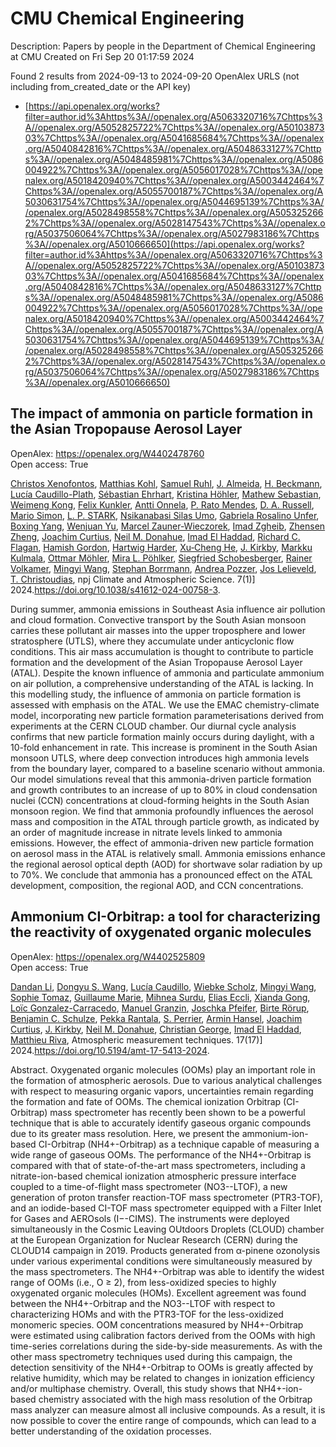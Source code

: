 # CMU Chemical Engineering
Description: Papers by people in the Department of Chemical Engineering at CMU
Created on Fri Sep 20 01:17:59 2024

Found 2 results from 2024-09-13 to 2024-09-20
OpenAlex URLS (not including from_created_date or the API key)
- [https://api.openalex.org/works?filter=author.id%3Ahttps%3A//openalex.org/A5063320716%7Chttps%3A//openalex.org/A5052825722%7Chttps%3A//openalex.org/A5010387303%7Chttps%3A//openalex.org/A5041685684%7Chttps%3A//openalex.org/A5040842816%7Chttps%3A//openalex.org/A5048633127%7Chttps%3A//openalex.org/A5048485981%7Chttps%3A//openalex.org/A5086004922%7Chttps%3A//openalex.org/A5056017028%7Chttps%3A//openalex.org/A5018420940%7Chttps%3A//openalex.org/A5003442464%7Chttps%3A//openalex.org/A5055700187%7Chttps%3A//openalex.org/A5030631754%7Chttps%3A//openalex.org/A5044695139%7Chttps%3A//openalex.org/A5028498558%7Chttps%3A//openalex.org/A5053252662%7Chttps%3A//openalex.org/A5028147543%7Chttps%3A//openalex.org/A5037506064%7Chttps%3A//openalex.org/A5027983186%7Chttps%3A//openalex.org/A5010666650](https://api.openalex.org/works?filter=author.id%3Ahttps%3A//openalex.org/A5063320716%7Chttps%3A//openalex.org/A5052825722%7Chttps%3A//openalex.org/A5010387303%7Chttps%3A//openalex.org/A5041685684%7Chttps%3A//openalex.org/A5040842816%7Chttps%3A//openalex.org/A5048633127%7Chttps%3A//openalex.org/A5048485981%7Chttps%3A//openalex.org/A5086004922%7Chttps%3A//openalex.org/A5056017028%7Chttps%3A//openalex.org/A5018420940%7Chttps%3A//openalex.org/A5003442464%7Chttps%3A//openalex.org/A5055700187%7Chttps%3A//openalex.org/A5030631754%7Chttps%3A//openalex.org/A5044695139%7Chttps%3A//openalex.org/A5028498558%7Chttps%3A//openalex.org/A5053252662%7Chttps%3A//openalex.org/A5028147543%7Chttps%3A//openalex.org/A5037506064%7Chttps%3A//openalex.org/A5027983186%7Chttps%3A//openalex.org/A5010666650)

## The impact of ammonia on particle formation in the Asian Tropopause Aerosol Layer   

OpenAlex: https://openalex.org/W4402478760    
Open access: True
    
[Christos Xenofontos](https://openalex.org/A5102960249), [Matthias Kohl](https://openalex.org/A5078813162), [Samuel Ruhl](https://openalex.org/A5107158743), [J. Almeida](https://openalex.org/A5101612939), [H. Beckmann](https://openalex.org/A5077912415), [Lucía Caudillo-Plath](https://openalex.org/A5092936143), [Sébastian Ehrhart](https://openalex.org/A5054830781), [Kristina Höhler](https://openalex.org/A5070773876), [Mathew Sebastian](https://openalex.org/A5067455912), [Weimeng Kong](https://openalex.org/A5046351966), [Felix Kunkler](https://openalex.org/A5107158742), [Antti Onnela](https://openalex.org/A5089192083), [P. Rato Mendes](https://openalex.org/A5004351709), [D. A. Russell](https://openalex.org/A5009741925), [Mario Simon](https://openalex.org/A5086950058), [L. P. STARK](https://openalex.org/A5069343178), [Nsikanabasi Silas Umo](https://openalex.org/A5043100376), [Gabriela Rosalino Unfer](https://openalex.org/A5092262549), [Boxing Yang](https://openalex.org/A5101350413), [Wenjuan Yu](https://openalex.org/A5025334650), [Marcel Zauner-Wieczorek](https://openalex.org/A5017388605), [Imad Zgheib](https://openalex.org/A5094097372), [Zhensen Zheng](https://openalex.org/A5082103355), [Joachim Curtius](https://openalex.org/A5031780924), [Neil M. Donahue](https://openalex.org/A5041685684), [Imad El Haddad](https://openalex.org/A5080319960), [Richard C. Flagan](https://openalex.org/A5012711441), [Hamish Gordon](https://openalex.org/A5086004922), [Hartwig Harder](https://openalex.org/A5023787844), [Xu‐Cheng He](https://openalex.org/A5043129752), [J. Kirkby](https://openalex.org/A5009274507), [Markku Kulmala](https://openalex.org/A5000471665), [Ottmar Möhler](https://openalex.org/A5102403106), [Mira L. Pöhlker](https://openalex.org/A5024073664), [Siegfried Schobesberger](https://openalex.org/A5033551265), [Rainer Volkamer](https://openalex.org/A5018521569), [Mingyi Wang](https://openalex.org/A5100768996), [Stephan Borrmann](https://openalex.org/A5091241245), [Andrea Pozzer](https://openalex.org/A5081741117), [Jos Lelieveld](https://openalex.org/A5027329208), [T. Christoudias](https://openalex.org/A5068413254), npj Climate and Atmospheric Science. 7(1)] 2024.https://doi.org/10.1038/s41612-024-00758-3.
    
During summer, ammonia emissions in Southeast Asia influence air pollution and cloud formation. Convective transport by the South Asian monsoon carries these pollutant air masses into the upper troposphere and lower stratosphere (UTLS), where they accumulate under anticyclonic flow conditions. This air mass accumulation is thought to contribute to particle formation and the development of the Asian Tropopause Aerosol Layer (ATAL). Despite the known influence of ammonia and particulate ammonium on air pollution, a comprehensive understanding of the ATAL is lacking. In this modelling study, the influence of ammonia on particle formation is assessed with emphasis on the ATAL. We use the EMAC chemistry-climate model, incorporating new particle formation parameterisations derived from experiments at the CERN CLOUD chamber. Our diurnal cycle analysis confirms that new particle formation mainly occurs during daylight, with a 10-fold enhancement in rate. This increase is prominent in the South Asian monsoon UTLS, where deep convection introduces high ammonia levels from the boundary layer, compared to a baseline scenario without ammonia. Our model simulations reveal that this ammonia-driven particle formation and growth contributes to an increase of up to 80% in cloud condensation nuclei (CCN) concentrations at cloud-forming heights in the South Asian monsoon region. We find that ammonia profoundly influences the aerosol mass and composition in the ATAL through particle growth, as indicated by an order of magnitude increase in nitrate levels linked to ammonia emissions. However, the effect of ammonia-driven new particle formation on aerosol mass in the ATAL is relatively small. Ammonia emissions enhance the regional aerosol optical depth (AOD) for shortwave solar radiation by up to 70%. We conclude that ammonia has a pronounced effect on the ATAL development, composition, the regional AOD, and CCN concentrations.    

    

## Ammonium CI-Orbitrap: a tool for characterizing the reactivity of oxygenated organic molecules   

OpenAlex: https://openalex.org/W4402525809    
Open access: True
    
[Dandan Li](https://openalex.org/A5100439908), [Dongyu S. Wang](https://openalex.org/A5100764279), [Lucía Caudillo](https://openalex.org/A5079509898), [Wiebke Scholz](https://openalex.org/A5076482580), [Mingyi Wang](https://openalex.org/A5100768996), [Sophie Tomaz](https://openalex.org/A5010549487), [Guillaume Marie](https://openalex.org/A5032794723), [Mihnea Surdu](https://openalex.org/A5076044930), [Elias Eccli](https://openalex.org/A5092642033), [Xianda Gong](https://openalex.org/A5073840672), [Loïc Gonzalez-Carracedo](https://openalex.org/A5089915939), [Manuel Granzin](https://openalex.org/A5070143068), [Joschka Pfeifer](https://openalex.org/A5043381937), [Birte Rörup](https://openalex.org/A5022780485), [Benjamin C. Schulze](https://openalex.org/A5008614828), [Pekka Rantala](https://openalex.org/A5076457575), [S. Perrier](https://openalex.org/A5105457154), [Armin Hansel](https://openalex.org/A5089489241), [Joachim Curtius](https://openalex.org/A5031780924), [J. Kirkby](https://openalex.org/A5009274507), [Neil M. Donahue](https://openalex.org/A5041685684), [Christian George](https://openalex.org/A5026216873), [Imad El Haddad](https://openalex.org/A5080319960), [Matthieu Riva](https://openalex.org/A5055594784), Atmospheric measurement techniques. 17(17)] 2024.https://doi.org/10.5194/amt-17-5413-2024.
    
Abstract. Oxygenated organic molecules (OOMs) play an important role in the formation of atmospheric aerosols. Due to various analytical challenges with respect to measuring organic vapors, uncertainties remain regarding the formation and fate of OOMs. The chemical ionization Orbitrap (CI-Orbitrap) mass spectrometer has recently been shown to be a powerful technique that is able to accurately identify gaseous organic compounds due to its greater mass resolution. Here, we present the ammonium-ion-based CI-Orbitrap (NH4+-Orbitrap) as a technique capable of measuring a wide range of gaseous OOMs. The performance of the NH4+-Orbitrap is compared with that of state-of-the-art mass spectrometers, including a nitrate-ion-based chemical ionization atmospheric pressure interface coupled to a time-of-flight mass spectrometer (NO3--LTOF), a new generation of proton transfer reaction-TOF mass spectrometer (PTR3-TOF), and an iodide-based CI-TOF mass spectrometer equipped with a Filter Inlet for Gases and AEROsols (I−-CIMS). The instruments were deployed simultaneously in the Cosmic Leaving OUtdoors Droplets (CLOUD) chamber at the European Organization for Nuclear Research (CERN) during the CLOUD14 campaign in 2019. Products generated from α-pinene ozonolysis under various experimental conditions were simultaneously measured by the mass spectrometers. The NH4+-Orbitrap was able to identify the widest range of OOMs (i.e., O ≥ 2), from less-oxidized species to highly oxygenated organic molecules (HOMs). Excellent agreement was found between the NH4+-Orbitrap and the NO3--LTOF with respect to characterizing HOMs and with the PTR3-TOF for the less-oxidized monomeric species. OOM concentrations measured by NH4+-Orbitrap were estimated using calibration factors derived from the OOMs with high time-series correlations during the side-by-side measurements. As with the other mass spectrometry techniques used during this campaign, the detection sensitivity of the NH4+-Orbitrap to OOMs is greatly affected by relative humidity, which may be related to changes in ionization efficiency and/or multiphase chemistry. Overall, this study shows that NH4+-ion-based chemistry associated with the high mass resolution of the Orbitrap mass analyzer can measure almost all inclusive compounds. As a result, it is now possible to cover the entire range of compounds, which can lead to a better understanding of the oxidation processes.    

    

